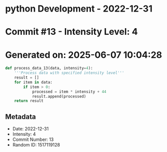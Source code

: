 ﻿# python Development - 2022-12-31
# Commit #13 - Intensity Level: 4
# Generated on: 2025-06-07 10:04:28
```python
def process_data_13(data, intensity=4):
    '''Process data with specified intensity level'''
    result = []
    for item in data:
        if item > 0:
            processed = item * intensity + 44
            result.append(processed)
    return result
```
## Metadata
- Date: 2022-12-31
- Intensity: 4
- Commit Number: 13
- Random ID: 1517119128
